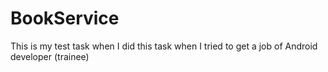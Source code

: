 # BookService
This is my test task when I did this task when I tried to get a job of Android developer (trainee)
